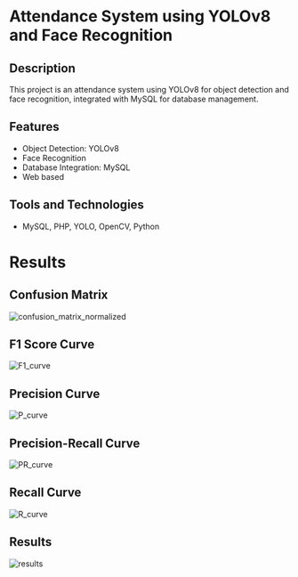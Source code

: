 # Attendance System using YOLOv8 and Face Recognition

## Description
This project is an attendance system using YOLOv8 for object detection and face recognition, integrated with MySQL for database management.

## Features
- Object Detection: YOLOv8
- Face Recognition
- Database Integration: MySQL
- Web based

## Tools and Technologies
- MySQL, PHP, YOLO, OpenCV, Python

# Results

## Confusion Matrix
![confusion_matrix_normalized](https://github.com/MohammadALDardour/Attendance-by-AI-AI/assets/145227283/654f5142-af1e-421c-9c84-e2e2117b734c)

## F1 Score Curve
![F1_curve](https://github.com/MohammadALDardour/Attendance-by-AI-AI/assets/145227283/943f5334-9492-4257-9bc7-e37322fd352b)

## Precision Curve
![P_curve](https://github.com/MohammadALDardour/Attendance-by-AI-AI/assets/145227283/92229fd0-2e63-4b7b-bf03-be551ad765a3)

## Precision-Recall Curve
![PR_curve](https://github.com/MohammadALDardour/Attendance-by-AI-AI/assets/145227283/4d30f3bb-61b6-470a-86a0-07f39ced793d)

## Recall Curve
![R_curve](https://github.com/MohammadALDardour/Attendance-by-AI-AI/assets/145227283/0dc0e169-5a71-456d-8646-29a92b864d8b)

## Results
![results](https://github.com/MohammadALDardour/Attendance-by-AI-AI/assets/145227283/24d12c1d-0c88-41f0-beb9-6fe2585ef60a)

